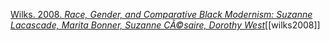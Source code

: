 [Wilks. 2008. _Race, Gender, and Comparative Black Modernism: Suzanne Lacascade, Marita Bonner, Suzanne CÃ©saire, Dorothy West_](zotero://select/items/1_7HK9KP9J)[[wilks2008]]
